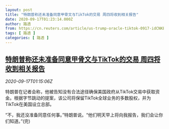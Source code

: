```yaml
---
layout: post
title: "特朗普称还未准备同意甲骨文与TikTok的交易 周四将收到相关报告"
date: 2020-09-17T01:23:14.000Z
author: 路透
from: https://cn.reuters.com/article/us-trump-oracle-tiktok-0917-idCNKBS26802I
tags: [ 路透 ]
categories: [ 路透 ]
---
```

<!--1600305794000-->
[特朗普称还未准备同意甲骨文与TikTok的交易 周四将收到相关报告](https://cn.reuters.com/article/us-trump-oracle-tiktok-0917-idCNKBS26802I)
------

<div>
<div><i>2020-09-17T01:15:06Z</i></div><p>特朗普在记者会称，他被告知没有合法途径确保美国政府从TikTok交易中获取资金。根据字节跳动的提案，该公司将保留TikTok全球业务的多数股权，并为TikTok在美国设立总部。</p><p>“不，我还没准备同意任何事。”特朗普说。“他们明天早上将向我报告，我们会让你们知道。”(完)</p>
</div>
